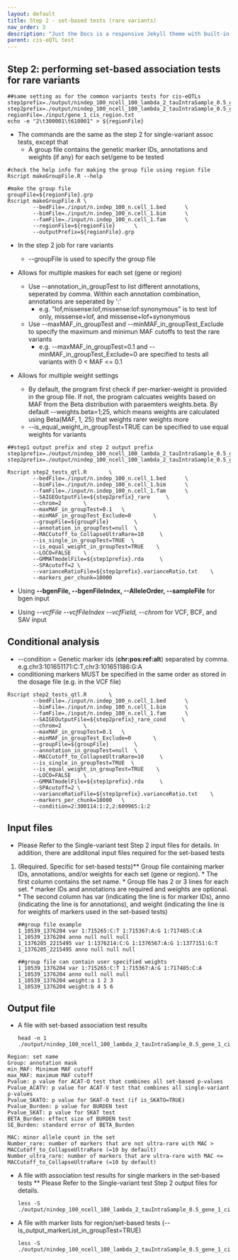 ```yaml
---
layout: default
title: Step 2 - set-based tests (rare variants)
nav_order: 3
description: "Just the Docs is a responsive Jekyll theme with built-in search that is easily customizable and hosted on GitHub Pages."
parent: cis-eQTL test
---
```


## Step 2: performing set-based association tests for rare variants


```
##same setting as for the common variants tests for cis-eQTLs
step1prefix=./output/nindep_100_ncell_100_lambda_2_tauIntraSample_0.5_gene_1
step2prefix=./output/nindep_100_ncell_100_lambda_2_tauIntraSample_0.5_gene_1_cis
regionFile=./input/gene_1_cis_region.txt
echo -e "2\t300001\t610001" > ${regionFile}
```


* The commands are the same as the step 2 for single-variant assoc tests, except that
    * A group file contains the genetic marker IDs, annotations and weights (if any) for each set/gene to be tested

```
#check the help info for making the group file using region file
Rscript makeGroupFile.R --help
```


```
#make the group file
groupFile=${regionFile}.grp
Rscript makeGroupFile.R \
        --bedFile=./input/n.indep_100_n.cell_1.bed      \
        --bimFile=./input/n.indep_100_n.cell_1.bim      \
        --famFile=./input/n.indep_100_n.cell_1.fam      \
        --regionFile=${regionFile}      \
        --outputPrefix=${regionFile}.grp
```

* In the step 2 job for rare variants
    * --groupFile is used to specify the group file

* Allows for multiple maskes for each set (gene or region)
    * Use --annotation_in_groupTest to list different annotations, seperated by comma. Within each annotation combination, annotations are seperated by ':'
        * e.g. "lof,missense:lof,missense:lof:synonymous" is to test lof only, missense+lof, and missense+lof+synonymous
    * Use --maxMAF_in_groupTest and --minMAF_in_groupTest_Exclude to specify the maximum and minimun MAF cutoffs to test the rare variants
        * e.g. --maxMAF_in_groupTest=0.1 and --minMAF_in_groupTest_Exclude=0 are specified to tests all variants with 0 < MAF <= 0.1

* Allows for multiple weight settings
    * By default, the program first check if per-marker-weight is provided in the group file. If not, the program calcuates weights based on MAF from the Beta distribution with paraemters weights.beta. By default --weights.beta=1;25, which means weights are calculated using Beta(MAF, 1, 25) that weights rarer weights more
    * --is_equal_weight_in_groupTest=TRUE can be specified to use equal weights for variants

    

```
##step1 output prefix and step 2 output prefix
step1prefix=./output/nindep_100_ncell_100_lambda_2_tauIntraSample_0.5_gene_1
step2prefix=./output/nindep_100_ncell_100_lambda_2_tauIntraSample_0.5_gene_1_cis
```


```
Rscript step2_tests_qtl.R       \
        --bedFile=./input/n.indep_100_n.cell_1.bed      \
        --bimFile=./input/n.indep_100_n.cell_1.bim      \
        --famFile=./input/n.indep_100_n.cell_1.fam      \
        --SAIGEOutputFile=${step2prefix}_rare     \
        --chrom=2       \
        --maxMAF_in_groupTest=0.1   \
        --minMAF_in_groupTest_Exclude=0       \
        --groupFile=${groupFile}        \
        --annotation_in_groupTest=null  \
        --MACCutoff_to_CollapseUltraRare=10     \
        --is_single_in_groupTest=TRUE  \
        --is_equal_weight_in_groupTest=TRUE    \
        --LOCO=FALSE    \
        --GMMATmodelFile=${step1prefix}.rda     \
        --SPAcutoff=2 \
        --varianceRatioFile=${step1prefix}.varianceRatio.txt    \
        --markers_per_chunk=10000
```

* Using **--bgenFile, --bgenFileIndex, --AlleleOrder, --sampleFile** for bgen input

* Using *--vcfFile --vcfFileIndex --vcfField, --chrom* for VCF, BCF, and SAV input


## Conditional analysis

* --condition = Genetic marker ids (**chr:pos:ref:alt**) separated by comma. e.g.chr3:101651171:C:T,chr3:101651186:G:A
* conditioning markers MUST be specified in the same order as stored in the dosage file (e.g. in the VCF file)

```
Rscript step2_tests_qtl.R       \
        --bedFile=./input/n.indep_100_n.cell_1.bed      \
        --bimFile=./input/n.indep_100_n.cell_1.bim      \
        --famFile=./input/n.indep_100_n.cell_1.fam      \
        --SAIGEOutputFile=${step2prefix}_rare_cond     \
        --chrom=2       \
        --maxMAF_in_groupTest=0.1   \
        --minMAF_in_groupTest_Exclude=0       \
        --groupFile=${groupFile}        \
        --annotation_in_groupTest=null  \
        --MACCutoff_to_CollapseUltraRare=10     \
        --is_single_in_groupTest=TRUE  \
        --is_equal_weight_in_groupTest=TRUE    \
        --LOCO=FALSE    \
        --GMMATmodelFile=${step1prefix}.rda     \
        --SPAcutoff=2 \
        --varianceRatioFile=${step1prefix}.varianceRatio.txt    \
        --markers_per_chunk=10000	\
        --condition=2:300114:1:2,2:609965:1:2
```


## Input files
* Please Refer to the Single-variant test Step 2 input files for details. In addition, there are additonal input files required for the set-based tests

1. (Required. Specific for set-based tests)** Group file containing marker IDs, annotations, and/or weights for each set (gene or region).
        * The first column contains the set name.
        * Group file has 2 or 3 lines for each set.
        * marker IDs and annotations are required and weights are optional.
        * The second column has var (indicating the line is for marker IDs), anno (indicating the line is for annotations), and weight (indicating the line is for weights of markers used in the set-based tests)

    ```
    ##group file example
    1_10539_1376204 var 1:715265:C:T 1:715367:A:G 1:717485:C:A
    1_10539_1376204 anno null null null
    1_1376205_2215495 var 1:1376214:C:G 1:1376567:A:G 1:1377151:G:T
    1_1376205_2215495 anno null null null

    ##group file can contain user specified weights
    1_10539_1376204 var 1:715265:C:T 1:715367:A:G 1:717485:C:A
    1_10539_1376204 anno null null null
    1_10539_1376204 weight:a 1 2 3
    1_10539_1376204 weight:b 4 5 6 
    ```

## Output file

* A file with set-based association test results

    ```
    head -n 1  ./output/nindep_100_ncell_100_lambda_2_tauIntraSample_0.5_gene_1_cis_rare
    ```

```
Region: set name
Group: annotation mask
min_MAF: Minimum MAF cutoff
max_MAF: maximum MAF cutoff
Pvalue: p value for ACAT-O test that combines all set-based p-values
Pvalue_ACATV: p value for ACAT-V test that combines all single-variant p-values
Pvalue_SKATO: p value for SKAT-O test (if is_SKATO=TRUE)
Pvalue_Burden: p value for BURDEN test
Pvalue_SKAT: p value for SKAT test
BETA_Burden: effect size of BURDEN test
SE_Burden: standard error of BETA_Burden

MAC: minor allele count in the set
Number_rare: number of markers that are not ultra-rare with MAC > MACCutoff_to_CollapseUltraRare (=10 by default)
Number_ultra_rare: number of markers that are ultra-rare with MAC <= MACCutoff_to_CollapseUltraRare (=10 by default)

```

* A file with association test results for single markers in the set-based tests
    ** Please Refer to the Single-variant test Step 2 output files for details.

    ```
    less -S ./output/nindep_100_ncell_100_lambda_2_tauIntraSample_0.5_gene_1_cis_rare.singleAssoc.txt
    ```

* A file with marker lists for region/set-based tests (--is_output_markerList_in_groupTest=TRUE)
    ```
    less -S ./output/nindep_100_ncell_100_lambda_2_tauIntraSample_0.5_gene_1_cis_rare.markerList.txt
    ```
